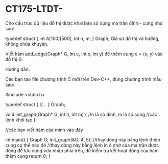 # CT175-LTDT-
Cho cấu trúc dữ liệu đồ thị được khai báo sử dụng ma trận đỉnh - cung như sau:

typedef struct {
    int A[100][500];
    int n, m;
} Graph;
Giả sử đồ thị vô hướng, không chứa khuyên.

Viết hàm add_edge(Graph* G, int e, int x, int y) để thêm cung e = (x, y) vào đồ thị G.

Hướng dẫn: 

Các bạn tạo file chương trình C mới trên Dev-C++, dùng chương trình mẫu sau:

#include <stdio.h>

typedef struct {
    //...
} Graph;

void init_graph(Graph* G, int n, int m) { //n là số đỉnh, m là số cung
    //các lệnh khởi tạo
}

//các bạn viết hàm của mình vào đây

int main() {
    Graph G;
    init_graph(&G, 4, 5);
    //thay dòng này bằng lệnh thêm cung cụ thể nào đó
    //thay dòng này bằng lệnh in ô nhớ của ma trận được dùng để lưu cung vừa nhập phía trên, để kiểm tra kết hoạt động của hàm thêm cung
    return 0;
}



